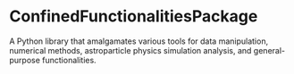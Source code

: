 # ConfinedFunctionalitiesPackage
A Python library that amalgamates various tools for data manipulation, numerical methods, astroparticle physics simulation analysis, and general-purpose functionalities.

